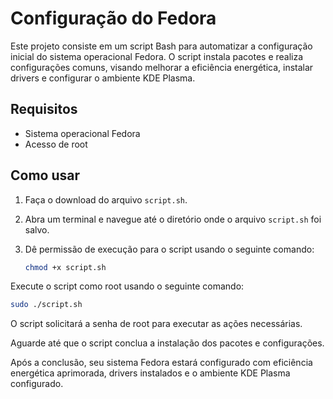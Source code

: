 # Configuração do Fedora

Este projeto consiste em um script Bash para automatizar a configuração inicial do sistema operacional Fedora. O script instala pacotes e realiza configurações comuns, visando melhorar a eficiência energética, instalar drivers e configurar o ambiente KDE Plasma.

## Requisitos

- Sistema operacional Fedora
- Acesso de root

## Como usar

1. Faça o download do arquivo `script.sh`.

2. Abra um terminal e navegue até o diretório onde o arquivo `script.sh` foi salvo.

3. Dê permissão de execução para o script usando o seguinte comando:

   ```bash
   chmod +x script.sh
Execute o script como root usando o seguinte comando:

  ```bash
  sudo ./script.sh
  ```
  
O script solicitará a senha de root para executar as ações necessárias.

Aguarde até que o script conclua a instalação dos pacotes e configurações.

Após a conclusão, seu sistema Fedora estará configurado com eficiência energética aprimorada, drivers instalados e o ambiente KDE Plasma configurado.
